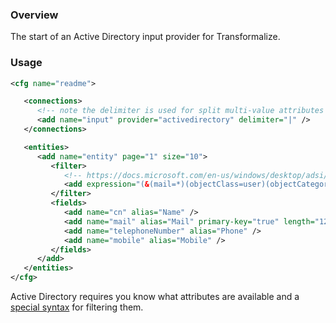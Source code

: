 ### Overview

The start of an Active Directory input provider for Transformalize.

### Usage

```xml
<cfg name="readme">

   <connections>
      <!-- note the delimiter is used for split multi-value attributes (e.g. memberOf) -->
      <add name="input" provider="activedirectory" delimiter="|" />
   </connections>

   <entities>
      <add name="entity" page="1" size="10">
         <filter>
            <!-- https://docs.microsoft.com/en-us/windows/desktop/adsi/search-filter-syntax -->
            <add expression="(&(mail=*)(objectClass=user)(objectCategory=person))" />
         </filter>
         <fields>
            <add name="cn" alias="Name" />
            <add name="mail" alias="Mail" primary-key="true" length="128" />
            <add name="telephoneNumber" alias="Phone" />
            <add name="mobile" alias="Mobile" />
         </fields>
      </add>
   </entities>
</cfg>
```

Active Directory requires you know what attributes are 
available and a [special syntax](https://docs.microsoft.com/en-us/windows/desktop/adsi/search-filter-syntax) for filtering them.